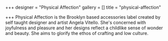 +++
designer = "Physical Affection"
gallery = []
title = "physical-affection"

+++
Physical Affection is the Brooklyn based accessories label created by self taught designer and artist Angela Vitello. She's concerned with joyfulness and pleasure and her designs reflect a childlike sense of wonder and beauty. She aims to glorify the ethos of crafting and low culture.